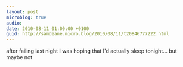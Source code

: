 ```yaml
---
layout: post
microblog: true
audio: 
date: 2010-08-11 01:00:00 +0100
guid: http://samdeane.micro.blog/2010/08/11/t20846777222.html
---
```

after failing last night I was hoping that I'd actually sleep tonight... but maybe not
